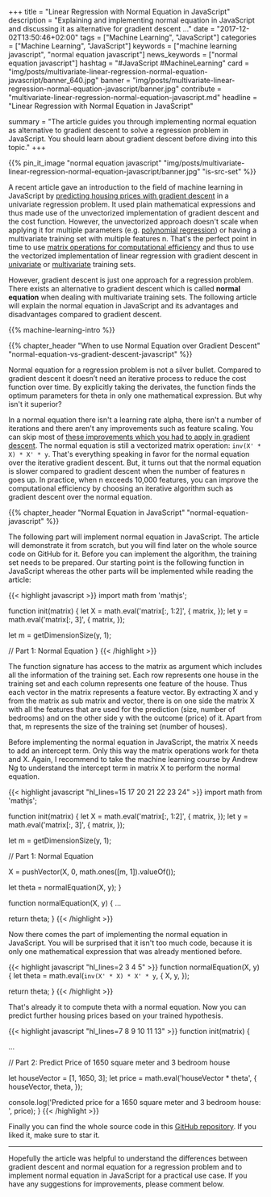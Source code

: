 +++
title = "Linear Regression with Normal Equation in JavaScript"
description = "Explaining and implementing normal equation in JavaScript and discussing it as alternative for gradient descent ..."
date = "2017-12-02T13:50:46+02:00"
tags = ["Machine Learning", "JavaScript"]
categories = ["Machine Learning", "JavaScript"]
keywords = ["machine learning javascript", "normal equation javascript"]
news_keywords = ["normal equation javascript"]
hashtag = "#JavaScript #MachineLearning"
card = "img/posts/multivariate-linear-regression-normal-equation-javascript/banner_640.jpg"
banner = "img/posts/multivariate-linear-regression-normal-equation-javascript/banner.jpg"
contribute = "multivariate-linear-regression-normal-equation-javascript.md"
headline = "Linear Regression with Normal Equation in JavaScript"

summary = "The article guides you through implementing normal equation as alternative to gradient descent to solve a regression problem in JavaScript. You should learn about gradient descent before diving into this topic."
+++

{{% pin_it_image "normal equation javascript" "img/posts/multivariate-linear-regression-normal-equation-javascript/banner.jpg" "is-src-set" %}}

A recent article gave an introduction to the field of machine learning in JavaScript by [predicting housing prices with gradient descent](https://www.robinwieruch.de/linear-regression-gradient-descent-javascript/) in a univariate regression problem. It used plain mathematical expressions and thus made use of the unvectorized implementation of gradient descent and the cost function. However, the unvectorized approach doesn't scale when applying it for multiple parameters (e.g. [polynomial regression](https://www.robinwieruch.de/polynomial-regression-model-selection-javascript/)) or having a multivariate training set with multiple features n. That's the perfect point in time to use [matrix operations for computational efficiency](https://www.robinwieruch.de/linear-algebra-matrix-javascript/) and thus to use the vectorized implementation of linear regression with gradient descent in [univariate](https://www.robinwieruch.de/linear-regression-gradient-descent-vectorized-javascript) or [multivariate](https://www.robinwieruch.de/multivariate-linear-regression-gradient-descent-javascript) training sets.

However, gradient descent is just one approach for a regression problem. There exists an alternative to gradient descent which is called **normal equation** when dealing with multivariate training sets. The following article will explain the normal equation in JavaScript and its advantages and disadvantages compared to gradient descent.

{{% machine-learning-intro %}}

{{% chapter_header "When to use Normal Equation over Gradient Descent" "normal-equation-vs-gradient-descent-javascript" %}}

Normal equation for a regression problem is not a silver bullet. Compared to gradient descent it doesn’t need an iterative process to reduce the cost function over time. By explicitly taking the derivates, the function finds the optimum parameters for theta in only one mathematical expression. But why isn't it superior?

In a normal equation there isn't a learning rate alpha, there isn't a number of iterations and there aren't any improvements such as feature scaling. You can skip most of [these improvements which you had to apply in gradient descent](https://www.robinwieruch.de/improving-gradient-descent-javascript/). The normal equation is still a vectorized matrix operation: `inv(X' * X) * X' * y`. That's everything speaking in favor for the normal equation over the iterative gradient descent. But, it turns out that the normal equation is slower compared to gradient descent when the number of features n goes up. In practice, when n exceeds 10,000 features, you can improve the computational efficiency by choosing an iterative algorithm such as gradient descent over the normal equation.

{{% chapter_header "Normal Equation in JavaScript" "normal-equation-javascript" %}}

The following part will implement normal equation in JavaScript. The article will demonstrate it from scratch, but you will find later on the whole source code on GitHub for it. Before you can implement the algorithm, the training set needs to be prepared. Our starting point is the following function in JavaScript whereas the other parts will be implemented while reading the article:

{{< highlight javascript >}}
import math from 'mathjs';

function init(matrix) {
  let X = math.eval('matrix[:, 1:2]', {
    matrix,
  });
  let y = math.eval('matrix[:, 3]', {
    matrix,
  });

  let m = getDimensionSize(y, 1);

  // Part 1: Normal Equation
}
{{< /highlight >}}

The function signature has access to the matrix as argument which includes all the information of the training set. Each row represents one house in the training set and each column represents one feature of the house. Thus each vector in the matrix represents a feature vector. By extracting X and y from the matrix as sub matrix and vector, there is on one side the matrix X with all the features that are used for the prediction (size, number of bedrooms) and on the other side y with the outcome (price) of it. Apart from that, m represents the size of the training set (number of houses).

Before implementing the normal equation in JavaScript, the matrix X needs to add an intercept term. Only this way the matrix operations work for theta and X. Again, I recommend to take the machine learning course by Andrew Ng to understand the intercept term in matrix X to perform the normal equation.

{{< highlight javascript "hl_lines=15 17 20 21 22 23 24" >}}
import math from 'mathjs';

function init(matrix) {
  let X = math.eval('matrix[:, 1:2]', {
    matrix,
  });
  let y = math.eval('matrix[:, 3]', {
    matrix,
  });

  let m = getDimensionSize(y, 1);

  // Part 1: Normal Equation

  X = pushVector(X, 0, math.ones([m, 1]).valueOf());

  let theta = normalEquation(X, y);
}

function normalEquation(X, y) {
  ...

  return theta;
}
{{< /highlight >}}

Now there comes the part of implementing the normal equation in JavaScript. You will be surprised that it isn't too much code, because it is only one mathematical expression that was already mentioned before.

{{< highlight javascript "hl_lines=2 3 4 5" >}}
function normalEquation(X, y) {
  let theta = math.eval(`inv(X' * X) * X' * y`, {
    X,
    y,
  });

  return theta;
}
{{< /highlight >}}

That's already it to compute theta with a normal equation. Now you can predict further housing prices based on your trained hypothesis.

{{< highlight javascript "hl_lines=7 8 9 10 11 13" >}}
function init(matrix) {

  ...

  // Part 2: Predict Price of 1650 square meter and 3 bedroom house

  let houseVector = [1, 1650, 3];
  let price = math.eval('houseVector * theta', {
    houseVector,
    theta,
  });

  console.log('Predicted price for a 1650 square meter and 3 bedroom house: ', price);
}
{{< /highlight >}}

Finally you can find the whole source code in this [GitHub repository](https://github.com/javascript-machine-learning/multivariate-linear-regression-normal-equation-javascript). If you liked it, make sure to star it.

<hr class="section-divider">

Hopefully the article was helpful to understand the differences between gradient descent and normal equation for a regression problem and to implement normal equation in JavaScript for a practical use case. If you have any suggestions for improvements, please comment below.
